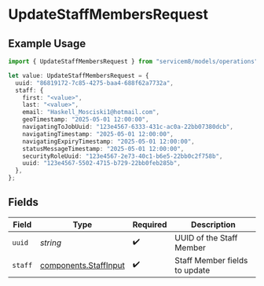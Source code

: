 # UpdateStaffMembersRequest

## Example Usage

```typescript
import { UpdateStaffMembersRequest } from "servicem8/models/operations";

let value: UpdateStaffMembersRequest = {
  uuid: "86819172-7c85-4275-baa4-688f62a7732a",
  staff: {
    first: "<value>",
    last: "<value>",
    email: "Haskell_Mosciski1@hotmail.com",
    geoTimestamp: "2025-05-01 12:00:00",
    navigatingToJobUuid: "123e4567-6333-431c-ac0a-22bb07380dcb",
    navigatingTimestamp: "2025-05-01 12:00:00",
    navigatingExpiryTimestamp: "2025-05-01 12:00:00",
    statusMessageTimestamp: "2025-05-01 12:00:00",
    securityRoleUuid: "123e4567-2e73-40c1-b6e5-22bb0c2f758b",
    uuid: "123e4567-5502-4715-b729-22bb0feb285b",
  },
};
```

## Fields

| Field                                                          | Type                                                           | Required                                                       | Description                                                    |
| -------------------------------------------------------------- | -------------------------------------------------------------- | -------------------------------------------------------------- | -------------------------------------------------------------- |
| `uuid`                                                         | *string*                                                       | :heavy_check_mark:                                             | UUID of the Staff Member                                       |
| `staff`                                                        | [components.StaffInput](../../models/components/staffinput.md) | :heavy_check_mark:                                             | Staff Member fields to update                                  |